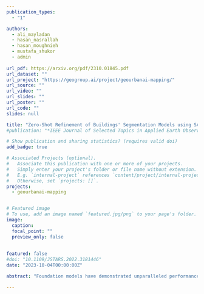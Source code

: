 ```yaml
---
publication_types:
  - "1"

authors:
  - ali_mayladan
  - hasan_nasrallah
  - hasan_moughnieh
  - mustafa_shukor
  - admin
  
url_pdf: https://arxiv.org/pdf/2310.01845.pdf
url_dataset: ""
url_project: "https://geogroup.ai/project/geourbanai-mapping/"
url_source: ""
url_video: ""
url_slides: ""
url_poster: ""
url_code: ""
slides: null

title: "Zero-Shot Refinement of Buildings' Segmentation Models using SAM"
#publication: "*IEEE Journal of Selected Topics in Applied Earth Observations and Remote Sensing*"

# Show publication and sharing statistics? (requires valid doi)
add_badge: true

# Associated Projects (optional).
#   Associate this publication with one or more of your projects.
#   Simply enter your project's folder or file name without extension.
#   E.g. `internal-project` references `content/project/internal-project/index.md`.
#   Otherwise, set `projects: []`.
projects:
  - geourbanai-mapping


# Featured image
# To use, add an image named `featured.jpg/png` to your page's folder. 
image:
  caption:
  focal_point: ""
  preview_only: false
  
  
featured: false
#doi: "10.1109/JSTARS.2022.3181446"
date: "2023-10-04T00:00:00Z"

abstract: "Foundation models have demonstrated unparalleled performance across diverse tasks involving vision, language, and multimodal domains. Notably, visual foundation models have surpassed the capabilities of prior task-specific models in various dense prediction tasks. Yet, these models still target general benchmarks and are evaluated on curated datasets. The practical adaptation of such models to domain-specific tasks remains an area that has received relatively limited attention. The domain of remote sensing imagery holds significant importance due to its critical real-world applications, such as instance segmentation of buildings, which enables precise identification and analysis of buildings' footprints for various applications, including urban planning and infrastructure development. While Convolutional Neural Networks (CNNs) have demonstrated remarkable capabilities in buildings' rooftop instance segmentation task and have led to the development of cutting-edge models in this domain, they do have certain limitations. One prominent constraint is the limited generalization, where deploying a highly accurate CNN-based buildings footprint segmentation model on unseen data may lead to reduced performance. One may resort to fine-tuning or retraining to enhance the model's performance. For this aim, we present a novel approach to adapt foundation models to address existing models' generalization dropback. Among several models, our focus centers on the Segment Anything Model (SAM), a potent foundation model renowned for its prowess in class-agnostic image segmentation capabilities. We start by identifying the limitations of SAM, revealing its suboptimal performance when applied to remote sensing imagery. Moreover, SAM does not offer recognition abilities and thus fails to classify and tag localized objects. To overcome this, we propose to adapt SAM via prompt engineering. Concretely, our investigation delves into 14 distinct single and composite prompting strategies, encompassing a novel approach that enhances SAM performance by integrating a pre-trained CNN as a prompt generator. To the best of our knowledge, this is the first attempt to augment SAM with a CNN-based prompt generator that offers recognition capabilities. Via a thorough quantitative and qualitative analysis, we evaluate each scenario using three remote sensing datasets: WHU Building Dataset, Massachusetts Buildings Dataset, and AICrowd Mapping Challenge. Our results highlight a substantial enhancement in SAM's buildings segmentation accuracy. Specifically, for out-of-distribution performance on the WHU dataset, we observed a 5.47% and 4.81% improvement in both IoU and F1-score, respectively. We also witnessed 2.72% and 1.58% enhancement in terms of True-Positive-IoU and True-Positive-F1-score, respectively, for in-distribution performance on the WHU dataset."

---
```

